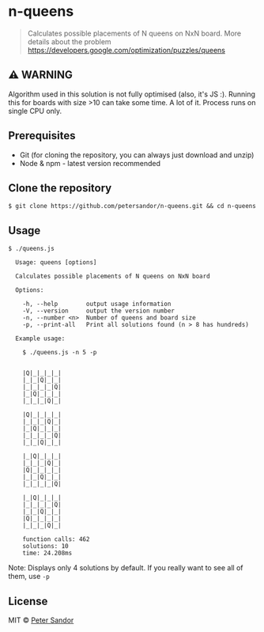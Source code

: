 # n-queens

> Calculates possible placements of N queens on NxN board. More details about the problem https://developers.google.com/optimization/puzzles/queens

## :warning: WARNING
Algorithm used in this solution is not fully optimised (also, it's JS :). Running this for boards with size >10 can take some time. A lot of it. Process runs on single CPU only.

## Prerequisites
- Git (for cloning the repository, you can always just download and unzip)
- Node & npm - latest version recommended

## Clone the repository

```
$ git clone https://github.com/petersandor/n-queens.git && cd n-queens
```

## Usage

```
$ ./queens.js

  Usage: queens [options]

  Calculates possible placements of N queens on NxN board

  Options:

    -h, --help        output usage information
    -V, --version     output the version number
    -n, --number <n>  Number of queens and board size
    -p, --print-all   Print all solutions found (n > 8 has hundreds)

  Example usage:

    $ ./queens.js -n 5 -p
    
    
    |Q|_|_|_|_|
    |_|_|Q|_|_|
    |_|_|_|_|Q|
    |_|Q|_|_|_|
    |_|_|_|Q|_|

    |Q|_|_|_|_|
    |_|_|_|Q|_|
    |_|Q|_|_|_|
    |_|_|_|_|Q|
    |_|_|Q|_|_|

    |_|Q|_|_|_|
    |_|_|_|Q|_|
    |Q|_|_|_|_|
    |_|_|Q|_|_|
    |_|_|_|_|Q|

    |_|Q|_|_|_|
    |_|_|_|_|Q|
    |_|_|Q|_|_|
    |Q|_|_|_|_|
    |_|_|_|Q|_|

    function calls: 462
    solutions: 10
    time: 24.208ms
```
Note: Displays only 4 solutions by default. If you really want to see all of them, use `-p`

## License

MIT © [Peter Sandor](https://petersandor.name)
